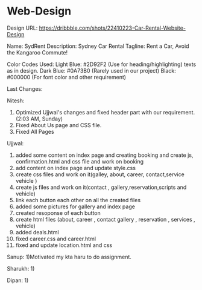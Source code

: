 ﻿# Web-Design

Design URL: https://dribbble.com/shots/22410223-Car-Rental-Website-Design


Name: SydRent
Description: Sydney Car Rental
Tagline: Rent a Car, Avoid the Kangaroo Commute!


Color Codes Used:
Light Blue: #2D92F2    (Use for heading/highlighting) texts as in design.
Dark Blue: #0A73B0     (Rarely used in our project)
Black: #000000         (For font color and other requirement)


Last Changes:

Nitesh:
1) Optimized Ujjwal's changes and fixed header part with our requirement. (2:03 AM, Sunday)
2) Fixed About Us page and CSS file.
3) Fixed All Pages

Ujjwal:
1) added some content on index page and creating booking and create js, confirmation.html and css file and work on booking
2) add content on index page and update style.css
3) create css files and work on it(galley, about, career, contact,service vehicle )
4) create js files and work on it(contact , gallery,reservation,scripts and vehicle)
5) link each button each other on all the created files 
6) added some pictures for gallery and index page
7) created resoponse of each button
8) create html files (about, career , contact gallery , reservation , services , vehicle)
9) added deals.html
10) fixed career.css and career.html
11) fixed  and update location.html and css 


Sanup:
1)Motivated my kta haru to do assignment.


Sharukh:
1)

Dipan:
1)
